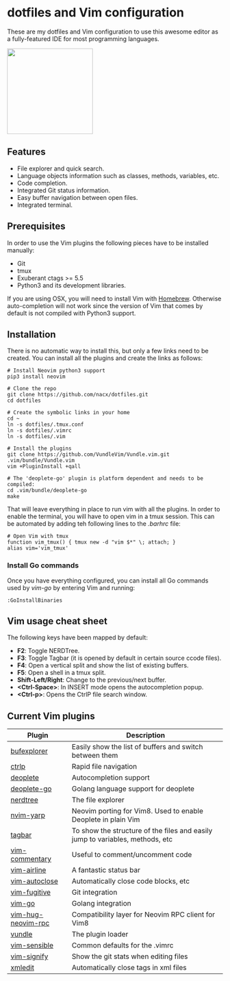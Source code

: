 # dotfiles and Vim configuration

These are my dotfiles and Vim configuration to use this awesome editor as a fully-featured IDE for most programming languages.

<a href="https://github.com/nacx/dotfiles/raw/master/vim.png"><img src="https://github.com/nacx/dotfiles/raw/master/vim.png" height="200"/></a>

## Features

* File explorer and quick search.
* Language objects information such as classes, methods, variables, etc.
* Code completion.
* Integrated Git status information.
* Easy buffer navigation between open files.
* Integrated terminal.

## Prerequisites

In order to use the Vim plugins the following pieces have to be installed manually:

* Git
* tmux
* Exuberant ctags >= 5.5
* Python3 and its development libraries.

If you are using OSX, you will need to install Vim with [Homebrew](https://brew.sh/).
Otherwise auto-completion will not work since the version of Vim that comes by default
is not compiled with Python3 support.

## Installation

There is no automatic way to install this, but only a few links need to be created.
You can install all the plugins and create the links as follows:

    # Install Neovim python3 support
    pip3 install neovim

    # Clone the repo
    git clone https://github.com/nacx/dotfiles.git
    cd dotfiles

    # Create the symbolic links in your home
    cd ~
    ln -s dotfiles/.tmux.conf
    ln -s dotfiles/.vimrc
    ln -s dotfiles/.vim

    # Install the plugins
    git clone https://github.com/VundleVim/Vundle.vim.git .vim/bundle/Vundle.vim
    vim +PluginInstall +qall

    # The 'deoplete-go' plugin is platform dependent and needs to be compiled:
    cd .vim/bundle/deoplete-go
    make

That will leave everything in place to run vim with all the plugins. In order to enable the terminal, you will have to open vim in a tmux session. This can be automated by adding teh following lines to the *.barhrc* file:

    # Open Vim with tmux
    function vim_tmux() { tmux new -d "vim $*" \; attach; }
    alias vim='vim_tmux'

### Install Go commands

Once you have everything configured, you can install all Go commands used by *vim-go* by entering Vim and running:

    :GoInstallBinaries

## Vim usage cheat sheet

The following keys have been mapped by default:

* **F2**: Toggle NERDTree.
* **F3**: Toggle Tagbar (it is opened by default in certain source ccode files).
* **F4**: Open a vertical split and show the list of existing buffers.
* **F5**: Open a shell in a tmux split.
* **Shift-Left/Right**: Change to the previous/next buffer.
* **\<Ctrl-Space\>**: In INSERT mode opens the autocompletion popup.
* **\<Ctrl-p\>**: Opens the CtrlP file search window.

## Current Vim plugins

| Plugin | Description |
| ------ | ----------- |
| [bufexplorer](https://github.com/jlanzarotta/bufexplorer) | Easily show the list of buffers and switch between them |
| [ctrlp](https://github.com/ctrlpvim/ctrlp.vim) | Rapid file navigation |
| [deoplete](https://github.com/Shougo/deoplete.nvim) | Autocompletion support |
| [deoplete-go](https://github.com/zchee/deoplete-go) | Golang language support for deoplete |
| [nerdtree](https://github.com/scrooloose/nerdtree) | The file explorer |
| [nvim-yarp](https://github.com/roxma/nvim-yarp) | Neovim porting for Vim8. Used to enable Deoplete in plain Vim |
| [tagbar](https://github.com/majutsushi/tagbar) | To show the structure of the files and easily jump to variables, methods, etc |
| [vim-commentary](https://github.com/tpope/vim-commentary) | Useful to comment/uncomment code |
| [vim-airline](https://github.com/vim-airline/vim-airline) | A fantastic status bar |
| [vim-autoclose](https://github.com/Townk/vim-autoclose) | Automatically close code blocks, etc |
| [vim-fugitive](https://github.com/tpope/vim-fugitive) | Git integration |
| [vim-go](https://github.com/fatih/vim-go) | Golang integration |
| [vim-hug-neovim-rpc](https://github.com/roxma/vim-hug-neovim-rpc) | Compatibility layer for Neovim RPC client for Vim8 |
| [vundle](https://github.com/VundleVim/Vundle)| The plugin loader |
| [vim-sensible](https://github.com/tpope/vim-sensible) | Common defaults for the .vimrc |
| [vim-signify](https://github.com/mhinz/vim-signify) | Show the git stats when editing files |
| [xmledit](https://github.com/sukima/xmledit) | Automatically close tags in xml files |

